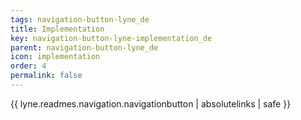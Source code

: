 ```yaml
---
tags: navigation-button-lyne_de
title: Implementation
key: navigation-button-lyne-implementation_de
parent: navigation-button-lyne_de
icon: implementation
order: 4
permalink: false  
---
```

{{ lyne.readmes.navigation.navigationbutton | absolutelinks | safe }}


